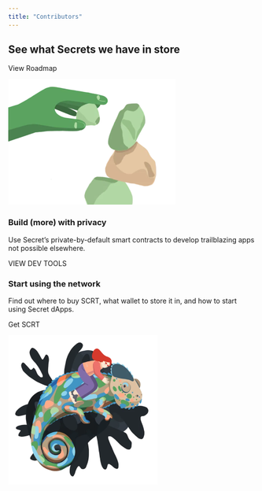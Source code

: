 ```yaml
---
title: "Contributors"
---
```


<!-- Tools -->
<column class="spacer-s bg-black-gradient">

<block>

<card-grid-v2 header="Contributors" title="Contributors" collection="contributors" :isPaginated="false"></card-grid-v2>

</block>

</column>









<column number="2" number-m="1" number-s="1" weight="left" class="ecosystem-pages ecosystem-pages__roadmap">

<block>

## See what Secrets we have in store

</block>

<block class="ecosystem-pages ecosystem-pages__action">

<btn class="text-center no-arrow" url="/ecosystem/ecosystem-roadmap">View Roadmap</btn>

</block>

</column>









<column class="ecosystem-pages ecosystem-pages__two-columns" number="2" number-s="1" weight="right">

<block class="ecosystem-pages__two-columns__img">

![](../img/illustration-hand-stone.png)

</block>

<block>

### Build (more) with privacy

Use Secret’s private-by-default smart contracts to develop trailblazing apps not possible elsewhere.

<btn class="text-center no-arrow" url="/">VIEW DEV TOOLS</btn>

</block>

</column>









<column class="ecosystem-pages ecosystem-pages__two-columns" number="2" number-s="1" weight="left">

<block>

### Start using the network

Find out where to buy SCRT, what wallet to store it in, and how to start using Secret dApps. 

<btn class="text-center no-arrow" url="/">Get SCRT</btn>

</block>

<block class="ecosystem-pages__two-columns__img">

![](../img/illustration-riding-scrt.png)

</block>

</column>